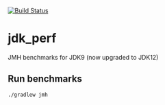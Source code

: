 [![Build Status](https://travis-ci.org/vaskoz/jdk9_perf.svg?branch=master)](https://travis-ci.org/vaskoz/jdk9_perf)

# jdk_perf
JMH benchmarks for JDK9 (now upgraded to JDK12)

## Run benchmarks

```
./gradlew jmh
```
